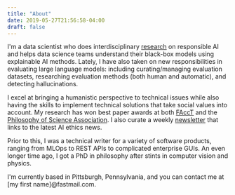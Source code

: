 ```yaml
---
title: "About"
date: 2019-05-27T21:56:58-04:00
draft: false
---
```


I'm a data scientist who does interdisciplinary [research](/papers) on responsible AI and helps data science teams understand their black-box models using explainable AI methods. Lately, I have also taken on new responsibilities in evaluating large language models: including curating/managing evaluation datasets, researching evaluation methods (both human and automatic), and detecting hallucinations.

I excel at bringing a humanistic perspective to technical issues while also having the skills to implement technical solutions that take social values into account. My research has won best paper awards at both [FAccT](https://twitter.com/FAccTConference/status/1369315183143903237?s=20) and the [Philosophy of Science Association](https://philsci.org/ernest_nagel_early-career_scho.php). I also curate a weekly [newsletter](https://buttondown.email/lhancoxli/) that links to the latest AI ethics news.

Prior to this, I was a technical writer for a variety of software products, ranging from MLOps to REST APIs to complicated enterprise GUIs. An even longer time ago, I got a PhD in philosophy after stints in computer vision and physics.

I'm currently based in Pittsburgh, Pennsylvania, and you can contact me at [my first name]@fastmail.com.